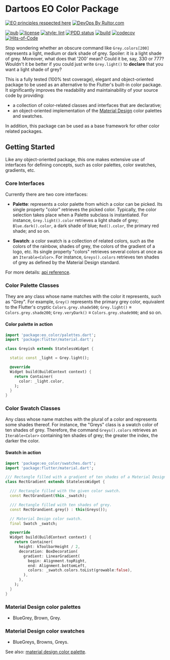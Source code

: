 # Dartoos EO Color Package

[![EO principles respected here](https://www.elegantobjects.org/badge.svg)](https://www.elegantobjects.org)
[![DevOps By Rultor.com](https://www.rultor.com/b/dartoos-dev/eo_color)](https://www.rultor.com/p/dartoos-dev/eo_color)

[![pub](https://img.shields.io/pub/v/eo_color)](https://pub.dev/packages/eo_color)
[![license](https://img.shields.io/badge/license-mit-green.svg)](https://github.com/dartoos-dev/eo_color/blob/main/LICENSE)
[![style: lint](https://img.shields.io/badge/style-lint-4BC0F5.svg)](https://pub.dev/packages/lint)
[![PDD status](https://www.0pdd.com/svg?name=dartoos-dev/eo_color)](https://www.0pdd.com/p?name=dartoos-dev/eo_color)
[![build](https://github.com/dartoos-dev/eo_color/actions/workflows/build.yml/badge.svg)](https://github.com/dartoos-dev/eo_color/actions/)
[![codecov](https://codecov.io/gh/dartoos-dev/eo_color/branch/master/graph/badge.svg)](https://codecov.io/gh/dartoos-dev/eo_color)
[![Hits-of-Code](https://hitsofcode.com/github/dartoos-dev/eo_color?branch=master)](https://hitsofcode.com/github/dartoos-dev/eo_color/view?branch=master)

Stop wondering whether an obscure command like `Grey.colors[200]` represents a
light, medium or dark shade of grey. Spoiler: it is a light shade of grey.
Moreover, what does that '200' mean? Could it be, say, 330 or 777?  Wouldn't it
be better if you could just write `Grey.light()` to **declare** that you want a
light shade of grey?

This is a fully tested (100% test coverage), elegant and object-oriented package
to be used as an alternative to the Flutter's built-in color package. It
significantly improves the readability and maintainability of your source code
by providing:

- a collection of color-related classes and interfaces that are declarative;
- an object-oriented implementation of the [Material
  Design](https://material.io/design/color/) color palettes and swatches.

In addition, this package can be used as a base framework for other color
related packages.

## Getting Started

Like any object-oriented package, this one makes extensive use of interfaces for
defining concepts, such as color palettes, color swatches, gradients, etc.

### Core Interfaces

Currently there are two core interfaces:

- **Palette**: represents a color palette from which a color can be picked. Its
  single property "color" retrieves the picked color. Typically, the color
  selection takes place when a Palette subclass is instantiated. For instance,
  `Grey.light().color` retrieves a light shade of grey; `Blue.dark().color`, a
  dark shade of blue; `Red().color`, the primary red shade; and so on.

- **Swatch**: a color swatch is a collection of related colors, such as the
  colors of the rainbow, shades of grey, the colors of the gradient of a logo,
  etc. Its single property "colors" retrieves several colors at once as an
  `Iterable<Color>`. For instance, `Greys().colors` retrieves ten shades of grey
  as defined by the Material Design standard.

For more details: [api
reference](https://pub.dev/documentation/eo_color/latest/eo_color/eo_color-library.html).

### Color Palette Classes

They are any class whose name matches with the color it represents, such as
"Grey". For example, `Grey()` represents the primary grey color, equivalent to
the Flutter's cryptic `Colors.grey.shade500`; `Grey.light()` ≡
`Colors.grey.shade200`; `Grey.veryDark()` ≡ `Colors.grey.shade900`; and so on.

#### Color palette in action

```dart
import 'package:eo_color/palettes.dart';
import 'package:flutter/material.dart';

class Greyish extends StatelessWidget {

  static const _light = Grey.light();

  @override
  Widget build(BuildContext context) {
    return Container(
      color: _light.color,
    );
  }
}
```

### Color Swatch Classes

Any class whose name matches with the plural of a color and represents some
shades thereof. For instance, the "Greys" class is a swatch color of ten shades
of grey. Therefore, the command `Greys().colors` retrieves an `Iterable<Color>`
containing ten shades of grey; the greater the index, the darker the color.

#### Swatch in action

```dart
import 'package:eo_color/swatches.dart';
import 'package:flutter/material.dart';

/// Rectangle filled with a gradient of ten shades of a Material Design color.
class RectGradient extends StatelessWidget {

  /// Rectangle filled with the given color swatch.
  const RectGrandient(this._swatch);

  /// Rectangle filled with ten shades of grey.
  const RectGrandient.grey() : this(Greys());

  // Material Design color swatch.
  final Swatch _swatch;

  @override
  Widget build(BuildContext context) {
    return Container(
      height: kToolbarHeight / 2,
      decoration: BoxDecoration(
        gradient: LinearGradient(
          begin: Alignment.topRight,
          end: Alignment.bottomLeft,
          colors: _swatch.colors.toList(growable:false),
        ),
      ),
    );
  }
}
```

### Material Design color palettes

- BlueGrey, Brown, Grey.

### Material Design color swatches

- BlueGreys, Browns, Greys.

See also: [material design color
palette](https://material.io/archive/guidelines/style/color.html#color-color-palette).
